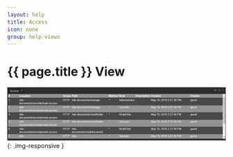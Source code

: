 ```yaml
---
layout: help
title: Access
icon: none
group: help-views
---
```


{{ page.title }} View
===



![Access view](images/ide_view_access.png){: .img-responsive }



